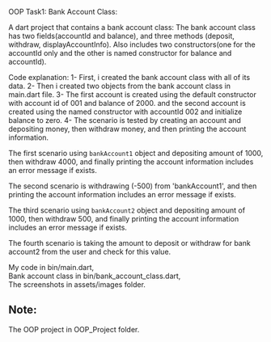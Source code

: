 OOP Task1: Bank Account Class:

A dart project that contains a bank account class:
The bank account class has two fields(accountId and balance), and three methods (deposit, withdraw,
displayAccountInfo).
Also includes two constructors(one for the accountId only and the other is named constructor for
balance and accountId).

Code explanation:
1- First, i created the bank account class with all of its data.
2- Then i created two objects from the bank account class in main.dart file.
3- The first account is created using the default constructor with account id of 001 and balance of
2000.
and the second account is created using the named constructor with accountId 002 and initialize
balance to zero.
4- The scenario is tested by creating an account and depositing money, then withdraw money, and then
printing the account information.

The first scenario using `bankAccount1` object and depositing amount of 1000, then withdraw
4000,
and finally printing the account information includes an error message if exists.

The second scenario is withdrawing (-500) from 'bankAccount1', and then printing the
account information includes an error message if exists.

The third scenario using `bankAccount2` object and depositing amount of 1000, then withdraw
500, and finally printing the
account information includes an error message if exists.

The fourth scenario is taking the amount to deposit or withdraw for bank account2 from the user
and check for this value.

My code in bin/main.dart,   
Bank account class in bin/bank_account_class.dart,   
The screenshots in assets/images folder.

Note:
---------------------------------------------------
The OOP project in OOP_Project folder.
